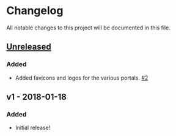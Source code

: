 # Changelog

All notable changes to this project will be documented in this file.

## [Unreleased]
### Added
- Added favicons and logos for the various portals.
  [#2](https://github.com/OSC/osc-ood-config/issues/2)

## v1 - 2018-01-18
### Added
- Initial release!

[Unreleased]: https://github.com/OSC/ood_core/compare/v1...HEAD
